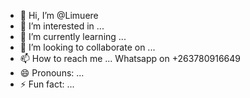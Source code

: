 - 👋 Hi, I’m @Limuere
- 👀 I’m interested in ...
- 🌱 I’m currently learning ...
- 💞️ I’m looking to collaborate on ...
- 📫 How to reach me ... Whatsapp on +263780916649
- 😄 Pronouns: ...
- ⚡ Fun fact: ...

<!---
Limuere/Limuere is a ✨ special ✨ repository because its `README.md` (this file) appears on your GitHub profile.
You can click the Preview link to take a look at your changes.
--->
